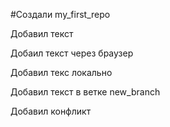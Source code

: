 ﻿#Создали my_first_repo

Добавил текст

Добаил текст через браузер

Добавил текс локально

Добавил текст в ветке new_branch

Добавил конфликт
